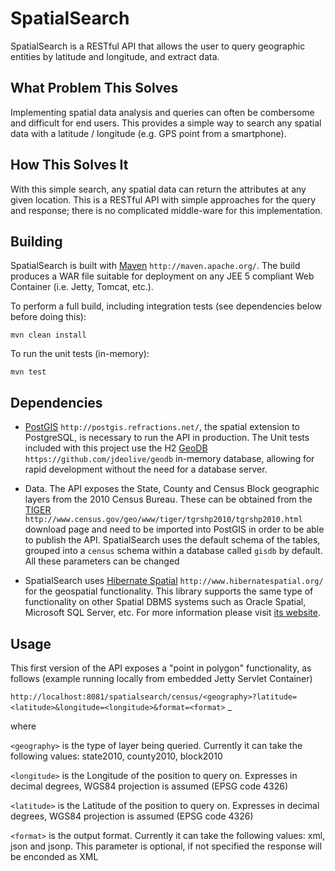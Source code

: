 SpatialSearch
=============

SpatialSearch is a RESTful API that allows the user to query geographic entities by latitude and longitude, and extract data. 


What Problem This Solves
------------------------

Implementing spatial data analysis and queries can often be combersome and difficult for end users.  This provides a simple way to search any spatial data with a latitude / longitude (e.g. GPS point from a smartphone).  


How This Solves It
------------------
With this simple search, any spatial data can return the attributes at any given location.  This is a RESTful API with simple approaches for the query and response; there is no complicated middle-ware for this implementation.


Building
--------

SpatialSearch is built with [Maven] `http://maven.apache.org/`. The build produces a WAR file suitable for deployment on any JEE 5 compliant Web Container (i.e. Jetty, Tomcat, etc.). 

To perform a full build, including integration tests (see dependencies below before doing this):

`mvn clean install`

To run the unit tests (in-memory):

`mvn test`


Dependencies
------------

* [PostGIS] `http://postgis.refractions.net/`, the spatial extension to PostgreSQL, is necessary to run the API in production. The Unit tests included with this project use the H2 [GeoDB] `https://github.com/jdeolive/geodb` in-memory database, allowing for rapid development without the need for a database server. 

* Data. The API exposes the State, County and Census Block geographic layers from the 2010 Census Bureau. These can be obtained from the [TIGER] `http://www.census.gov/geo/www/tiger/tgrshp2010/tgrshp2010.html` download page and need to be imported into PostGIS in order to be able to publish the API. SpatialSearch uses the default schema of the tables, grouped into a `census` schema within a database called `gisdb` by default. All these parameters can be changed

* SpatialSearch uses [Hibernate Spatial] `http://www.hibernatespatial.org/` for the geospatial functionality. This library supports the same type of functionality on other Spatial DBMS systems such as Oracle Spatial, Microsoft SQL Server, etc. For more information please visit [its website](http://www.hibernatespatial.org/).

Usage
-----

This first version of the API exposes a "point in polygon" functionality, as follows (example running locally from embedded Jetty Servlet Container)

`http://localhost:8081/spatialsearch/census/<geography>?latitude=<latitude>&longitude=<longitude>&format=<format>` _

where

``<geography>`` is the type of layer being queried. Currently it can take the following values: state2010, county2010, block2010

``<longitude>`` is the Longitude of the position to query on. Expresses in decimal degrees, WGS84 projection is assumed (EPSG code 4326)

``<latitude>`` is the Latitude of the position to query on. Expresses in decimal degrees, WGS84 projection is assumed (EPSG code 4326)

``<format>`` is the output format. Currently it can take the following values: xml, json and jsonp. This parameter is optional, if not specified the response will be enconded as XML

  [Maven]: http://maven.apache.org
  [PostGIS]: http://postgis.refractions.net/
  [GeoDB]: https://github.com/jdeolive/geodb
  [TIGER]: http://www.census.gov/geo/www/tiger/tgrshp2010/tgrshp2010.html
  [Hibernate Spatial]: http://www.hibernatespatial.org/
